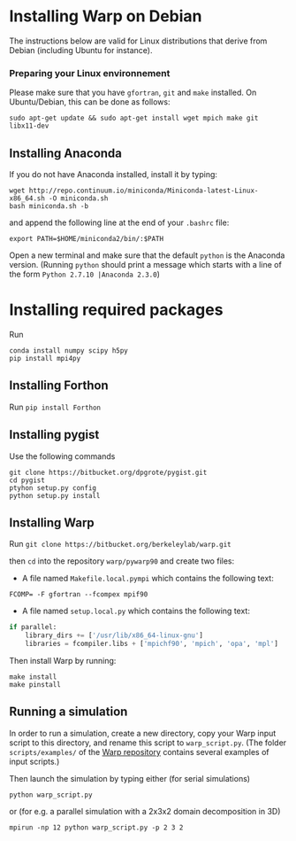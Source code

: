 # Installing Warp on Debian

The instructions below are valid for Linux distributions that derive
from Debian (including Ubuntu for instance).

### Preparing your Linux environnement

Please make sure that you have `gfortran`, `git` and `make` installed.
On Ubuntu/Debian, this can be done as follows:
```
sudo apt-get update && sudo apt-get install wget mpich make git libx11-dev
```

## Installing Anaconda

If you do not have Anaconda installed, install it by typing:
```
wget http://repo.continuum.io/miniconda/Miniconda-latest-Linux-x86_64.sh -O miniconda.sh
bash miniconda.sh -b
```
and append the following line at the end of your `.bashrc` file:
```
export PATH=$HOME/miniconda2/bin/:$PATH
```

Open a new terminal and make sure that the default `python` is the Anaconda version. (Running `python` should print a message which starts with a line of the form `Python 2.7.10 |Anaconda 2.3.0`)

# Installing required packages

Run 
```
conda install numpy scipy h5py
pip install mpi4py
```

## Installing Forthon

Run `pip install Forthon`

## Installing pygist

Use the following commands 
```
git clone https://bitbucket.org/dpgrote/pygist.git
cd pygist
ptyhon setup.py config
python setup.py install
```

## Installing Warp

Run ```git clone https://bitbucket.org/berkeleylab/warp.git```

then `cd` into the repository `warp/pywarp90` and create two files:

- A file named `Makefile.local.pympi` which contains the following text:

```FCOMP= -F gfortran --fcompex mpif90```

- A file named `setup.local.py` which contains the following text:

```python
if parallel:
	library_dirs += ['/usr/lib/x86_64-linux-gnu']
	libraries = fcompiler.libs + ['mpichf90', 'mpich', 'opa', 'mpl']
```

Then install Warp by running:
```
make install
make pinstall
```

## Running a simulation

In order to run a simulation, create a new directory,
copy your Warp input script to this directory, and rename this script
to `warp_script.py`. (The folder `scripts/examples/` of the
[Warp repository](https://bitbucket.org/berkeleylab/warp/src) contains
several examples of input scripts.)

Then launch the simulation by typing either (for serial simulations)
```
python warp_script.py
```
or (for e.g. a parallel simulation with a 2x3x2 domain decomposition in 3D)
```
mpirun -np 12 python warp_script.py -p 2 3 2
```

